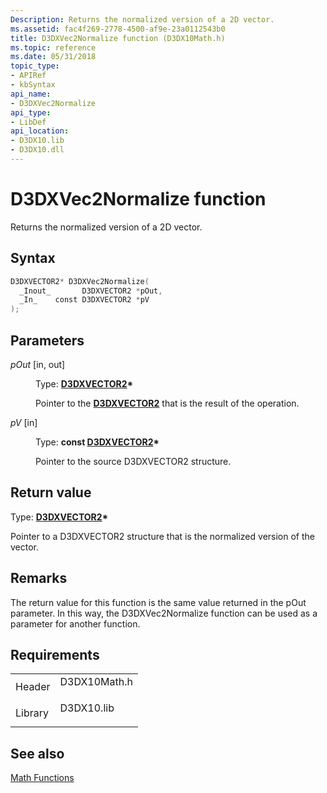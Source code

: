 ```yaml
---
Description: Returns the normalized version of a 2D vector.
ms.assetid: fac4f269-2778-4500-af9e-23a0112543b0
title: D3DXVec2Normalize function (D3DX10Math.h)
ms.topic: reference
ms.date: 05/31/2018
topic_type: 
- APIRef
- kbSyntax
api_name: 
- D3DXVec2Normalize
api_type: 
- LibDef
api_location: 
- D3DX10.lib
- D3DX10.dll
---
```


# D3DXVec2Normalize function

Returns the normalized version of a 2D vector.

## Syntax


```C++
D3DXVECTOR2* D3DXVec2Normalize(
  _Inout_       D3DXVECTOR2 *pOut,
  _In_    const D3DXVECTOR2 *pV
);
```



## Parameters

<dl> <dt>

*pOut* \[in, out\]
</dt> <dd>

Type: **[**D3DXVECTOR2**](../direct3d9/d3dxvector2.md)\***

Pointer to the [**D3DXVECTOR2**](d3d10-d3dxvector2.md) that is the result of the operation.

</dd> <dt>

*pV* \[in\]
</dt> <dd>

Type: **const [**D3DXVECTOR2**](../direct3d9/d3dxvector2.md)\***

Pointer to the source D3DXVECTOR2 structure.

</dd> </dl>

## Return value

Type: **[**D3DXVECTOR2**](../direct3d9/d3dxvector2.md)\***

Pointer to a D3DXVECTOR2 structure that is the normalized version of the vector.

## Remarks

The return value for this function is the same value returned in the pOut parameter. In this way, the D3DXVec2Normalize function can be used as a parameter for another function.

## Requirements



|                    |                                                                                         |
|--------------------|-----------------------------------------------------------------------------------------|
| Header<br/>  | <dl> <dt>D3DX10Math.h</dt> </dl> |
| Library<br/> | <dl> <dt>D3DX10.lib</dt> </dl>   |



## See also

<dl> <dt>

[Math Functions](d3d10-graphics-reference-d3dx10-functions-math.md)
</dt> </dl>

 

 